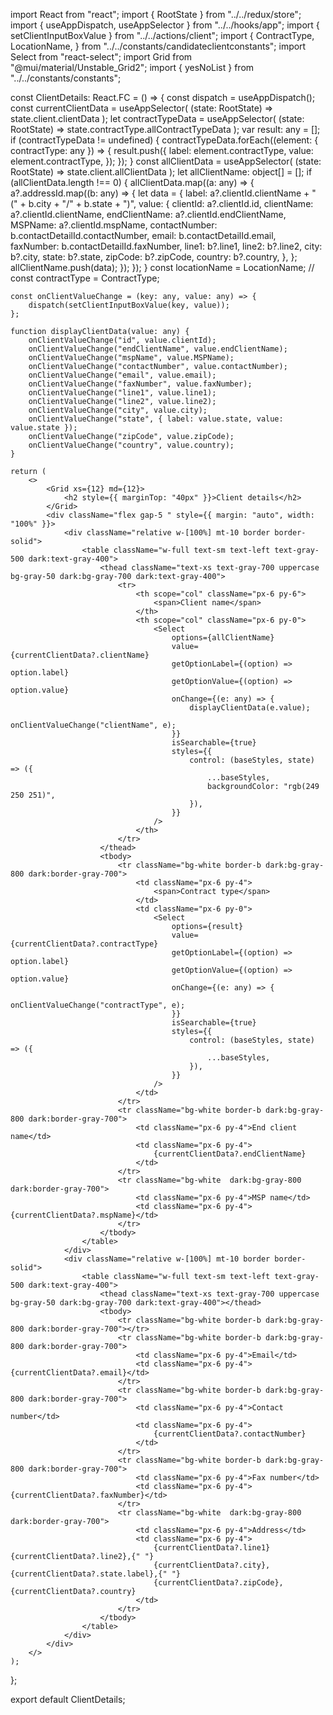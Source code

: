 import React from "react";
import { RootState } from "../../redux/store";
import { useAppDispatch, useAppSelector } from "../../hooks/app";
import { setClientInputBoxValue } from "../../actions/client";
import {
    ContractType,
    LocationName,
} from "../../constants/candidateclientconstants";
import Select from "react-select";
import Grid from "@mui/material/Unstable_Grid2";
import { yesNoList } from "../../constants/constants";

const ClientDetails: React.FC = () => {
    const dispatch = useAppDispatch();
    const currentClientData = useAppSelector(
        (state: RootState) => state.client.clientData
    );
    let contractTypeData = useAppSelector(
        (state: RootState) => state.contractType.allContractTypeData
    );
    var result: any = [];
    if (contractTypeData != undefined) {
        contractTypeData.forEach((element: { contractType: any }) => {
            result.push({
                label: element.contractType,
                value: element.contractType,
            });
        });
    }
    const allClientData = useAppSelector(
        (state: RootState) => state.client.allClientData
    );
    let allClientName: object[] = [];
    if (allClientData.length !== 0) {
        allClientData.map((a: any) => {
            a?.addressId.map((b: any) => {
                let data = {
                    label: a?.clientId.clientName + " (" + b.city + "/" + b.state + ")",
                    value: {
                        clientId: a?.clientId.id,
                        clientName: a?.clientId.clientName,
                        endClientName: a?.clientId.endClientName,
                        MSPName: a?.clientId.mspName,
                        contactNumber: b.contactDetailId.contactNumber,
                        email: b.contactDetailId.email,
                        faxNumber: b.contactDetailId.faxNumber,
                        line1: b?.line1,
                        line2: b?.line2,
                        city: b?.city,
                        state: b?.state,
                        zipCode: b?.zipCode,
                        country: b?.country,
                    },
                };
                allClientName.push(data);
            });
        });
    }
    const locationName = LocationName;
    // const contractType = ContractType;

    const onClientValueChange = (key: any, value: any) => {
        dispatch(setClientInputBoxValue(key, value));
    };

    function displayClientData(value: any) {
        onClientValueChange("id", value.clientId);
        onClientValueChange("endClientName", value.endClientName);
        onClientValueChange("mspName", value.MSPName);
        onClientValueChange("contactNumber", value.contactNumber);
        onClientValueChange("email", value.email);
        onClientValueChange("faxNumber", value.faxNumber);
        onClientValueChange("line1", value.line1);
        onClientValueChange("line2", value.line2);
        onClientValueChange("city", value.city);
        onClientValueChange("state", { label: value.state, value: value.state });
        onClientValueChange("zipCode", value.zipCode);
        onClientValueChange("country", value.country);
    }

    return (
        <>
            <Grid xs={12} md={12}>
                <h2 style={{ marginTop: "40px" }}>Client details</h2>
            </Grid>
            <div className="flex gap-5 " style={{ margin: "auto", width: "100%" }}>
                <div className="relative w-[100%] mt-10 border border-solid">
                    <table className="w-full text-sm text-left text-gray-500 dark:text-gray-400">
                        <thead className="text-xs text-gray-700 uppercase bg-gray-50 dark:bg-gray-700 dark:text-gray-400">
                            <tr>
                                <th scope="col" className="px-6 py-6">
                                    <span>Client name</span>
                                </th>
                                <th scope="col" className="px-6 py-0">
                                    <Select
                                        options={allClientName}
                                        value={currentClientData?.clientName}
                                        getOptionLabel={(option) => option.label}
                                        getOptionValue={(option) => option.value}
                                        onChange={(e: any) => {
                                            displayClientData(e.value);
                                            onClientValueChange("clientName", e);
                                        }}
                                        isSearchable={true}
                                        styles={{
                                            control: (baseStyles, state) => ({
                                                ...baseStyles,
                                                backgroundColor: "rgb(249 250 251)",
                                            }),
                                        }}
                                    />
                                </th>
                            </tr>
                        </thead>
                        <tbody>
                            <tr className="bg-white border-b dark:bg-gray-800 dark:border-gray-700">
                                <td className="px-6 py-4">
                                    <span>Contract type</span>
                                </td>
                                <td className="px-6 py-0">
                                    <Select
                                        options={result}
                                        value={currentClientData?.contractType}
                                        getOptionLabel={(option) => option.label}
                                        getOptionValue={(option) => option.value}
                                        onChange={(e: any) => {
                                            onClientValueChange("contractType", e);
                                        }}
                                        isSearchable={true}
                                        styles={{
                                            control: (baseStyles, state) => ({
                                                ...baseStyles,
                                            }),
                                        }}
                                    />
                                </td>
                            </tr>
                            <tr className="bg-white border-b dark:bg-gray-800 dark:border-gray-700">
                                <td className="px-6 py-4">End client name</td>
                                <td className="px-6 py-4">
                                    {currentClientData?.endClientName}
                                </td>
                            </tr>
                            <tr className="bg-white  dark:bg-gray-800 dark:border-gray-700">
                                <td className="px-6 py-4">MSP name</td>
                                <td className="px-6 py-4">{currentClientData?.mspName}</td>
                            </tr>
                        </tbody>
                    </table>
                </div>
                <div className="relative w-[100%] mt-10 border border-solid">
                    <table className="w-full text-sm text-left text-gray-500 dark:text-gray-400">
                        <thead className="text-xs text-gray-700 uppercase bg-gray-50 dark:bg-gray-700 dark:text-gray-400"></thead>
                        <tbody>
                            <tr className="bg-white border-b dark:bg-gray-800 dark:border-gray-700"></tr>
                            <tr className="bg-white border-b dark:bg-gray-800 dark:border-gray-700">
                                <td className="px-6 py-4">Email</td>
                                <td className="px-6 py-4">{currentClientData?.email}</td>
                            </tr>
                            <tr className="bg-white border-b dark:bg-gray-800 dark:border-gray-700">
                                <td className="px-6 py-4">Contact number</td>
                                <td className="px-6 py-4">
                                    {currentClientData?.contactNumber}
                                </td>
                            </tr>
                            <tr className="bg-white border-b dark:bg-gray-800 dark:border-gray-700">
                                <td className="px-6 py-4">Fax number</td>
                                <td className="px-6 py-4">{currentClientData?.faxNumber}</td>
                            </tr>
                            <tr className="bg-white  dark:bg-gray-800 dark:border-gray-700">
                                <td className="px-6 py-4">Address</td>
                                <td className="px-6 py-4">
                                    {currentClientData?.line1} {currentClientData?.line2},{" "}
                                    {currentClientData?.city}, {currentClientData?.state.label},{" "}
                                    {currentClientData?.zipCode}, {currentClientData?.country}
                                </td>
                            </tr>
                        </tbody>
                    </table>
                </div>
            </div>
        </>
    );
};

export default ClientDetails;
